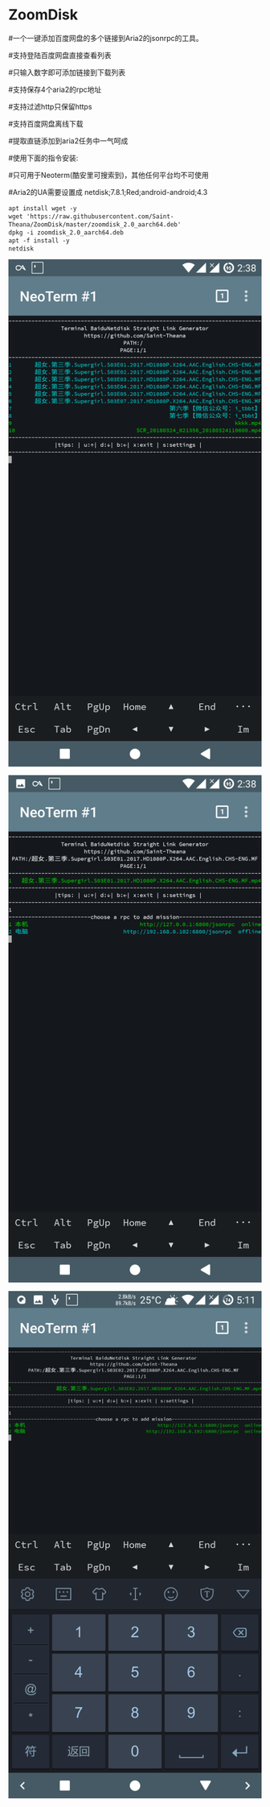 # ZoomDisk

#一个一键添加百度网盘的多个链接到Aria2的jsonrpc的工具。

#支持登陆百度网盘直接查看列表

#只输入数字即可添加链接到下载列表

#支持保存4个aria2的rpc地址

#支持过滤http只保留https

#支持百度网盘离线下载

#提取直链添加到aria2任务中一气呵成

#使用下面的指令安装:

#只可用于Neoterm(酷安里可搜索到)，其他任何平台均不可使用

#Aria2的UA需要设置成 netdisk;7.8.1;Red;android-android;4.3

```SHELL
apt install wget -y
wget 'https://raw.githubusercontent.com/Saint-Theana/ZoomDisk/master/zoomdisk_2.0_aarch64.deb'
dpkg -i zoomdisk_2.0_aarch64.deb
apt -f install -y
netdisk
```
![image](https://github.com/Saint-Theana/ZoomDisk/raw/master/image/1.png)

![image](https://github.com/Saint-Theana/ZoomDisk/raw/master/image/2.png)

![image](https://github.com/Saint-Theana/ZoomDisk/raw/master/image/3.png)
